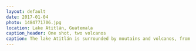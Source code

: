 ```yaml
---
layout: default
date: 2017-01-04
photo: 1484771706.jpg
location: Lake Atitlán, Guatemala
caption_header: One shot, two volcanos
caption: The lake Atitlán is surrounded by moutains and volcanos, from left to right the volcanos Tolimán and San Predo.
---
```

